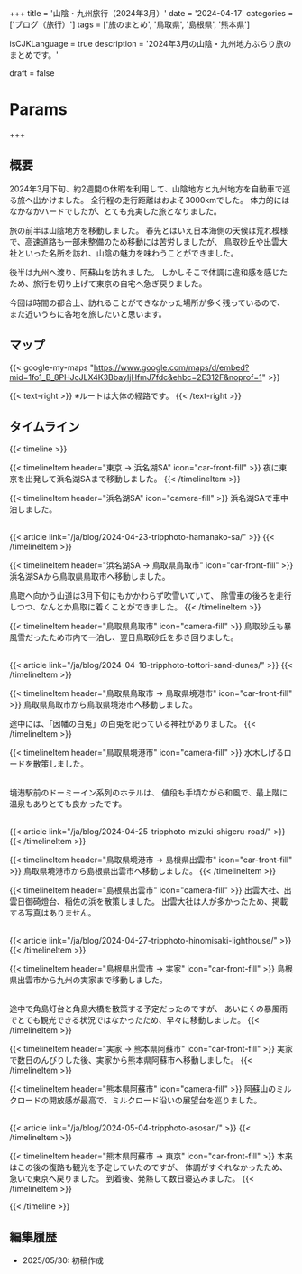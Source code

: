 +++
title = '山陰・九州旅行（2024年3月）'
date = '2024-04-17'
categories = ['ブログ（旅行）']
tags = ['旅のまとめ', '鳥取県', '島根県', '熊本県']

isCJKLanguage = true
description = '2024年3月の山陰・九州地方ぶらり旅のまとめです。'

draft = false

# Params
+++


## 概要

2024年3月下旬、約2週間の休暇を利用して、山陰地方と九州地方を自動車で巡る旅へ出かけました。
全行程の走行距離はおよそ3000kmでした。
体力的にはなかなかハードでしたが、とても充実した旅となりました。

旅の前半は山陰地方を移動しました。
春先とはいえ日本海側の天候は荒れ模様で、高速道路も一部未整備のため移動には苦労しましたが、
鳥取砂丘や出雲大社といった名所を訪れ、山陰の魅力を味わうことができました。

後半は九州へ渡り、阿蘇山を訪れました。
しかしそこで体調に違和感を感じたため、旅行を切り上げて東京の自宅へ急ぎ戻りました。

今回は時間の都合上、訪れることができなかった場所が多く残っているので、
また近いうちに各地を旅したいと思います。


## マップ

{{< google-my-maps "https://www.google.com/maps/d/embed?mid=1fo1_B_8PHJcJLX4K3BbayIjHfmJ7fdc&ehbc=2E312F&noprof=1" >}}

{{< text-right >}}
※ルートは大体の経路です。
{{< /text-right >}}


## タイムライン

{{< timeline >}}


{{< timelineItem header="東京 → 浜名湖SA" icon="car-front-fill" >}}
夜に東京を出発して浜名湖SAまで移動しました。
{{< /timelineItem >}}


{{< timelineItem header="浜名湖SA" icon="camera-fill" >}}
浜名湖SAで車中泊しました。<br><br>

{{< article link="/ja/blog/2024-04-23-tripphoto-hamanako-sa/" >}}
{{< /timelineItem >}}


{{< timelineItem header="浜名湖SA → 鳥取県鳥取市" icon="car-front-fill" >}}
浜名湖SAから鳥取県鳥取市へ移動しました。<br>

鳥取へ向かう山道は3月下旬にもかかわらず吹雪いていて、
除雪車の後ろを走行しつつ、なんとか鳥取に着くことができました。
{{< /timelineItem >}}


{{< timelineItem header="鳥取県鳥取市" icon="camera-fill" >}}
鳥取砂丘も暴風雪だったため市内で一泊し、翌日鳥取砂丘を歩き回りました。<br><br>

{{< article link="/ja/blog/2024-04-18-tripphoto-tottori-sand-dunes/" >}}
{{< /timelineItem >}}


{{< timelineItem header="鳥取県鳥取市 → 鳥取県境港市" icon="car-front-fill" >}}
鳥取県鳥取市から鳥取県境港市へ移動しました。<br>

途中には、「因幡の白兎」の白兎を祀っている神社がありました。
{{< /timelineItem >}}


{{< timelineItem header="鳥取県境港市" icon="camera-fill" >}}
水木しげるロードを散策しました。<br><br>

境港駅前のドーミーイン系列のホテルは、
値段も手頃ながら和風で、最上階に温泉もありとても良かったです。<br><br>

{{< article link="/ja/blog/2024-04-25-tripphoto-mizuki-shigeru-road/" >}}
{{< /timelineItem >}}


{{< timelineItem header="鳥取県境港市 → 島根県出雲市" icon="car-front-fill" >}}
鳥取県境港市から島根県出雲市へ移動しました。
{{< /timelineItem >}}


{{< timelineItem header="島根県出雲市" icon="camera-fill" >}}
出雲大社、出雲日御碕燈台、稲佐の浜を散策しました。
出雲大社は人が多かったため、掲載する写真はありません。<br><br>

{{< article link="/ja/blog/2024-04-27-tripphoto-hinomisaki-lighthouse/" >}}
{{< /timelineItem >}}


{{< timelineItem header="島根県出雲市 → 実家" icon="car-front-fill" >}}
島根県出雲市から九州の実家まで移動しました。<br><br>

途中で角島灯台と角島大橋を散策する予定だったのですが、
あいにくの暴風雨でとても観光できる状況ではなかったため、早々に移動しました。
{{< /timelineItem >}}


{{< timelineItem header="実家 → 熊本県阿蘇市" icon="car-front-fill" >}}
実家で数日のんびりした後、実家から熊本県阿蘇市へ移動しました。
{{< /timelineItem >}}


{{< timelineItem header="熊本県阿蘇市" icon="camera-fill" >}}
阿蘇山のミルクロードの開放感が最高で、ミルクロード沿いの展望台を巡りました。<br><br>

{{< article link="/ja/blog/2024-05-04-tripphoto-asosan/" >}}
{{< /timelineItem >}}


{{< timelineItem header="熊本県阿蘇市 → 東京" icon="car-front-fill" >}}
本来はこの後の復路も観光を予定していたのですが、
体調がすぐれなかったため、急いで東京へ戻りました。
到着後、発熱して数日寝込みました。
{{< /timelineItem >}}

{{< /timeline >}}


## 編集履歴

- 2025/05/30: 初稿作成


